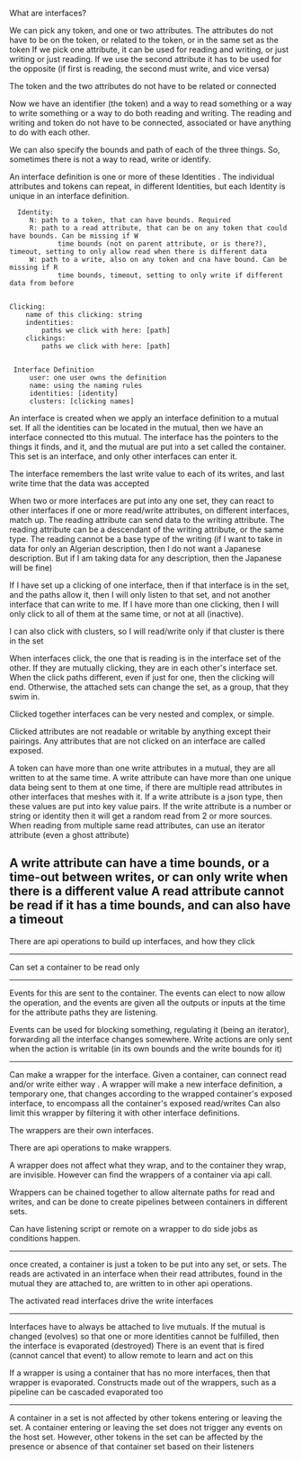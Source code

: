 What are interfaces?

We can pick any token, and one or two attributes. The attributes do not have to be on the token, or related to the token, or in the same set as the token
If we pick one attribute, it can be used for reading and writing, or just writing or just reading. 
If we use the second attribute it has to be used for the opposite (if first is reading, the second must write, and vice versa)

The token and the two attributes do not have to be related or connected

Now we have an identifier (the token) and a way to read something or a way to write something or a way to do both reading and writing. 
The reading and writing and token do not have to be connected, associated or have anything to do with each other.

We can also specify the bounds and path of each of the three things. So, sometimes there is not a way to read, write or identify.

An interface definition is one or more of these Identities .
The individual attributes and tokens can repeat, in different Identities, but each Identity is unique in an interface definition.

      Identity:
         N: path to a token, that can have bounds. Required
         R: path to a read attribute, that can be on any token that could have bounds. Can be missing if W
                time bounds (not on parent attribute, or is there?), timeout, setting to only allow read when there is different data
         W: path to a write, also on any token and cna have bound. Can be missing if R
                time bounds, timeout, setting to only write if different data from before

    
    Clicking:
        name of this clicking: string
        indentities:
            paths we click with here: [path]
        clickings:
            paths we click with here: [path]


     Interface Definition
         user: one user owns the definition
         name: using the naming rules
         identities: [identity]
         clusters: [clicking names]   
    

An interface is created when we apply an interface definition to a mutual set. If all the identities can be located in the mutual, then we have an interface connected tto this mutual.
The interface has the pointers to the things it finds, and it, and the mutual are put into a set called the container. This set is an interface, and only other interfaces can enter it.

The interface remembers the last write value to each of its writes, and last write time that the data was accepted

When two or more interfaces are put into any one set, they can react to other interfaces if one or more read/write attributes, on different interfaces, match up.
The reading attribute can send data to the writing attribute. The reading attribute can be a descendant of the writing attribute, or the same type.
The reading cannot be a base type of the writing 
(if I want to take in data for only an Algerian description, then I do not want a Japanese description. But if I am taking data for any description, then the Japanese will be fine)

If I have set up a clicking of one interface, then if that interface is in the set, and the paths allow it, then I will only listen to that set, and not another interface that can write to me.
If I have more than one clicking, then I will only click to all of them at the same time, or not at all (inactive).

I can also click with clusters, so I will read/write only if that cluster is there in the set

When interfaces click, the one that is reading is in the interface set of the other. If they are mutually clicking, they are in each other's interface set.
When the click paths different, even if just for one, then the clicking will end. Otherwise, the attached sets can change the set, as a group, that they swim in.

Clicked together interfaces can be very nested and complex, or simple.

Clicked attributes are not readable or writable by anything except their pairings. Any attributes that are not clicked on an interface are called exposed.

A token can have more than one write attributes in a mutual, they are all written to at the same time.
A write attribute can have more than one unique data being sent to them at one time, if there are 
multiple read attributes in other interfaces that meshes with it.
If a write attribute is a json type, then these values are put into key value pairs. If the write attribute is a number or string or identity then it will get a random read from 2 or more sources.
When reading from multiple same read attributes, can use an iterator attribute (even a ghost attribute)

A write attribute can have a time bounds, or a time-out between writes, or can only write when there is a different value
A read attribute cannot be read if it has a time bounds, and can also have a timeout
---------

There are api operations to build up interfaces, and how they click

--------------

Can set a container to be read only

----------------
Events for this are sent to the container. The events can elect to now allow the operation,
and the events are given all the outputs or inputs at the time for the attribute paths they are listening.

Events can be used for blocking something, regulating it (being an iterator), forwarding all the interface changes somewhere.
Write actions are only sent when the action is writable (in its own bounds and the write bounds for it)


----------------------------
Can make a wrapper for the interface. Given a container, can connect read and/or write either way .
A wrapper will make a new interface definition, a temporary one, that changes according to the wrapped container's exposed interface, to encompass all the container's exposed read/writes
Can also limit this wrapper by filtering it with other interface definitions.

The wrappers are their own interfaces.

There are api operations to make wrappers.

A wrapper does not affect what they wrap, and to the container they wrap, are invisible. However can find the wrappers of a container via api call.

Wrappers can be chained together to allow alternate paths for read and writes, and can be done to create pipelines between containers in different sets.

Can have listening script or remote on a wrapper to do side jobs as conditions happen.

---------------------

once created, a container is just a token to be put into any set, or sets. The reads are activated in an interface when their read attributes, found in the mutual they are attached to,
are written to in other api operations.

The activated read interfaces drive the write interfaces 


--------------------------
Interfaces have to always be attached to live mutuals. If the mutual is changed (evolves) so that one or more identities cannot be fulfilled, then the interface is evaporated (destroyed)
There is an event that is fired (cannot cancel that event) to allow remote to learn and act on this

If a wrapper is using a container that has no more interfaces, then that wrapper is evaporated. Constructs made out of the wrappers, such as a pipeline can be cascaded evaporated too

----------------------
A container in a set is not affected by other tokens entering or leaving the set. A container entering or leaving the set does not trigger any events on the host set.
However, other tokens in the set can be affected by the presence or absence of that container set based on their listeners





